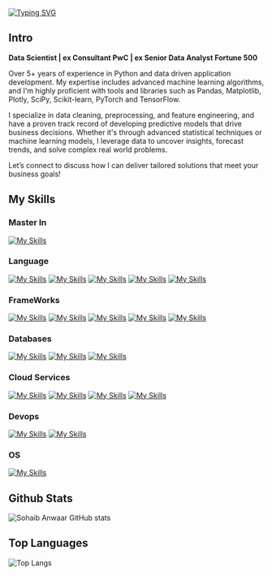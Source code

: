<a href="https://git.io/typing-svg"><img src="https://readme-typing-svg.demolab.com?font=Fira+Code&size=40&pause=1000&color=06C996&background=FF331B00&center=true&vCenter=true&multiline=true&random=true&width=1500&height=100&lines=Analyze+%7C+Predict+%7C+Deploy" alt="Typing SVG" /></a>

## Intro

**Data Scientist | ex Consultant PwC | ex Senior Data Analyst Fortune 500**

Over 5+ years of experience in Python and data driven application development. My expertise includes advanced machine learning algorithms, and I'm highly proficient with tools and libraries such as Pandas, Matplotlib, Plotly, SciPy, Scikit-learn, PyTorch and TensorFlow.

I specialize in data cleaning, preprocessing, and feature engineering, and have a proven track record of developing predictive models that drive business decisions. Whether it's through advanced statistical techniques or machine learning models, I leverage data to uncover insights, forecast trends, and solve complex real world problems.

Let’s connect to discuss how I can deliver tailored solutions that meet your business goals!


## My Skills

### Master In

[![My Skills](https://skillicons.dev/icons?i=ai)](Artifical-Intellignce)

### Language

[![My Skills](https://skillicons.dev/icons?i=python)](python)
[![My Skills](https://skillicons.dev/icons?i=r)](r)
[![My Skills](https://skillicons.dev/icons?i=scala)](scala)
[![My Skills](https://skillicons.dev/icons?i=bash)](bash)
[![My Skills](https://skillicons.dev/icons?i=cpp)](cpp)

### FrameWorks

[![My Skills](https://skillicons.dev/icons?i=django)](Django)
[![My Skills](https://skillicons.dev/icons?i=flask)](flask)
[![My Skills](https://skillicons.dev/icons?i=fastapi)](FastApi)
[![My Skills](https://skillicons.dev/icons?i=tensorflow)](Tensorflow)
[![My Skills](https://skillicons.dev/icons?i=pytorch)](Pytorch)

### Databases

[![My Skills](https://skillicons.dev/icons?i=mysql)](MySql)
[![My Skills](https://skillicons.dev/icons?i=postgresql)](Postgres)
[![My Skills](https://skillicons.dev/icons?i=mongodb)](MongoDb)


### Cloud Services

[![My Skills](https://skillicons.dev/icons?i=aws)](AWS)
[![My Skills](https://skillicons.dev/icons?i=azure)](Azure)
[![My Skills](https://skillicons.dev/icons?i=googlecloud)](GoogleCloud)
[![My Skills](https://skillicons.dev/icons?i=heroku)](Heroku)


### Devops

[![My Skills](https://skillicons.dev/icons?i=docker)](Docker)
[![My Skills](https://skillicons.dev/icons?i=kubernetes)](Kubernetes)

### OS

[![My Skills](https://skillicons.dev/icons?i=linux,osx)](https://skillicons.dev)

## Github Stats

![Sohaib Anwaar GitHub stats](https://github-readme-stats.vercel.app/api?username=arshmankhalid88&show_icons=true&theme=transparent)

## Top Languages

![Top Langs](https://github-readme-stats.vercel.app/api/top-langs/?username=arshmankhalid88&hide_progress=true&theme=dark)



